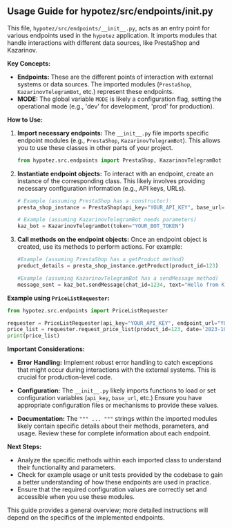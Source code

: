 ## Usage Guide for hypotez/src/endpoints/__init__.py

This file, `hypotez/src/endpoints/__init__.py`, acts as an entry point for various endpoints used in the `hypotez` application. It imports modules that handle interactions with different data sources, like PrestaShop and Kazarinov.

**Key Concepts:**

* **Endpoints:**  These are the different points of interaction with external systems or data sources.  The imported modules (`PrestaShop`, `KazarinovTelegramBot`, etc.) represent these endpoints.
* **MODE:** The global variable `MODE` is likely a configuration flag, setting the operational mode (e.g., 'dev' for development, 'prod' for production).


**How to Use:**

1. **Import necessary endpoints:**  The `__init__.py` file imports specific endpoint modules (e.g., `PrestaShop`, `KazarinovTelegramBot`). This allows you to use these classes in other parts of your project.

   ```python
   from hypotez.src.endpoints import PrestaShop, KazarinovTelegramBot
   ```

2. **Instantiate endpoint objects:** To interact with an endpoint, create an instance of the corresponding class.  This likely involves providing necessary configuration information (e.g., API keys, URLs).

   ```python
   # Example (assuming PrestaShop has a constructor):
   presta_shop_instance = PrestaShop(api_key="YOUR_API_KEY", base_url="YOUR_BASE_URL")

   # Example (assuming KazarinovTelegramBot needs parameters)
   kaz_bot = KazarinovTelegramBot(token="YOUR_BOT_TOKEN")

   ```


3. **Call methods on the endpoint objects:**  Once an endpoint object is created, use its methods to perform actions.  For example:

   ```python
   #Example (assuming PrestaShop has a getProduct method)
   product_details = presta_shop_instance.getProduct(product_id=123)

   #Example (assuming KazarinovTelegramBot has a sendMessage method)
   message_sent = kaz_bot.sendMessage(chat_id=1234, text="Hello from Kazarinov Bot!")
   ```

**Example using `PriceListRequester`:**

```python
from hypotez.src.endpoints import PriceListRequester

requester = PriceListRequester(api_key="YOUR_API_KEY", endpoint_url="YOUR_ENDPOINT_URL")
price_list = requester.request_price_list(product_id=123, date='2023-10-26')
print(price_list)
```


**Important Considerations:**

* **Error Handling:**  Implement robust error handling to catch exceptions that might occur during interactions with the external systems.  This is crucial for production-level code.

* **Configuration:** The `__init__.py` likely imports functions to load or set configuration variables (`api_key`, `base_url`, etc.)  Ensure you have appropriate configuration files or mechanisms to provide these values.

* **Documentation:** The `""" ... """` strings within the imported modules likely contain specific details about their methods, parameters, and usage.  Review these for complete information about each endpoint.


**Next Steps:**

* Analyze the specific methods within each imported class to understand their functionality and parameters.
* Check for example usage or unit tests provided by the codebase to gain a better understanding of how these endpoints are used in practice.
* Ensure that the required configuration values are correctly set and accessible when you use these modules.


This guide provides a general overview; more detailed instructions will depend on the specifics of the implemented endpoints.